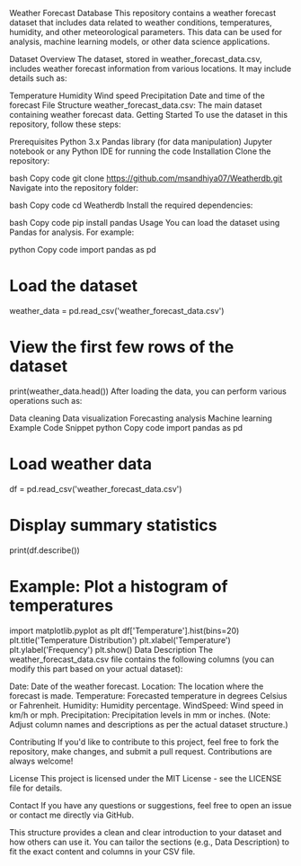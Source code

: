 Weather Forecast Database
This repository contains a weather forecast dataset that includes data related to weather conditions, temperatures, humidity, and other meteorological parameters. This data can be used for analysis, machine learning models, or other data science applications.

Dataset Overview
The dataset, stored in weather_forecast_data.csv, includes weather forecast information from various locations. It may include details such as:

Temperature
Humidity
Wind speed
Precipitation
Date and time of the forecast
File Structure
weather_forecast_data.csv: The main dataset containing weather forecast data.
Getting Started
To use the dataset in this repository, follow these steps:

Prerequisites
Python 3.x
Pandas library (for data manipulation)
Jupyter notebook or any Python IDE for running the code
Installation
Clone the repository:

bash
Copy code
git clone https://github.com/msandhiya07/Weatherdb.git
Navigate into the repository folder:

bash
Copy code
cd Weatherdb
Install the required dependencies:

bash
Copy code
pip install pandas
Usage
You can load the dataset using Pandas for analysis. For example:

python
Copy code
import pandas as pd

# Load the dataset
weather_data = pd.read_csv('weather_forecast_data.csv')

# View the first few rows of the dataset
print(weather_data.head())
After loading the data, you can perform various operations such as:

Data cleaning
Data visualization
Forecasting analysis
Machine learning
Example Code Snippet
python
Copy code
import pandas as pd

# Load weather data
df = pd.read_csv('weather_forecast_data.csv')

# Display summary statistics
print(df.describe())

# Example: Plot a histogram of temperatures
import matplotlib.pyplot as plt
df['Temperature'].hist(bins=20)
plt.title('Temperature Distribution')
plt.xlabel('Temperature')
plt.ylabel('Frequency')
plt.show()
Data Description
The weather_forecast_data.csv file contains the following columns (you can modify this part based on your actual dataset):

Date: Date of the weather forecast.
Location: The location where the forecast is made.
Temperature: Forecasted temperature in degrees Celsius or Fahrenheit.
Humidity: Humidity percentage.
WindSpeed: Wind speed in km/h or mph.
Precipitation: Precipitation levels in mm or inches.
(Note: Adjust column names and descriptions as per the actual dataset structure.)

Contributing
If you'd like to contribute to this project, feel free to fork the repository, make changes, and submit a pull request. Contributions are always welcome!

License
This project is licensed under the MIT License - see the LICENSE file for details.

Contact
If you have any questions or suggestions, feel free to open an issue or contact me directly via GitHub.

This structure provides a clean and clear introduction to your dataset and how others can use it. You can tailor the sections (e.g., Data Description) to fit the exact content and columns in your CSV file.
